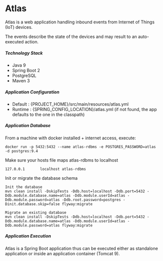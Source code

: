 # Atlas

Atlas is a web application handling inbound events from Internet of Things (IoT) devices.

The events describe the state of the devices and may result to an auto-executed action. 

##### Technology Stack

* Java 9
* Spring Boot 2
* PostgreSQL
* Maven 3

##### Application Configuration

* Default : {PROJECT_HOME}/src/main/resources/atlas.yml 
* Runtime : {SPRING_CONFIG_LOCATION}/atlas.yml (if not found, the app defaults to the one in the classpath)
 
##### Application Database

From a machine with docker installed + internet access, execute:

    docker run -p 5432:5432 --name atlas-rdbms -e POSTGRES_PASSWORD=atlas -d postgres:9.4

Make sure your hosts file maps atlas-rdbms to localhost

    127.0.0.1       localhost atlas-rdbms

Init or migrate the database schema

    Init the database
    mvn clean install -DskipTests -Ddb.host=localhost -Ddb.port=5432 -Ddb.module.database.name=atlas -Ddb.module.userId=atlas -Ddb.module.password=atlas -Ddb.root.password=postgres -Dinit.database.skip=false flyway:migrate
    
    Migrate an existing database
    mvn clean install -DskipTests -Ddb.host=localhost -Ddb.port=5432 -Ddb.module.database.name=atlas -Ddb.module.userId=atlas -Ddb.module.password=atlas flyway:migrate

##### Application Execution

Atlas is a Spring Boot application thus can be executed either as standalone application or inside an application container (Tomcat 9).
